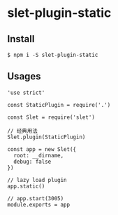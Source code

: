 # slet-plugin-static

## Install

```
$ npm i -S slet-plugin-static
```

## Usages

```
'use strict'

const StaticPlugin = require('.')

const Slet = require('slet')

// 经典用法
Slet.plugin(StaticPlugin)

const app = new Slet({
  root: __dirname,
  debug: false
})

// lazy load plugin
app.static()

// app.start(3005)
module.exports = app

```
